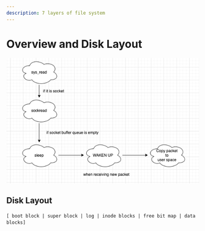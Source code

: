 ```yaml
---
description: 7 layers of file system
---
```


# Overview and Disk Layout

![](../.gitbook/assets/image%20%2810%29.png)

## Disk Layout 

`[ boot block | super block | log | inode blocks | free bit map | data blocks]`

